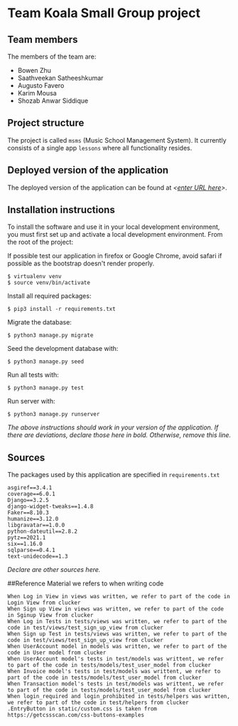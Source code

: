 # Team Koala Small Group project

## Team members
The members of the team are:
- Bowen Zhu
- Saathveekan Satheeshkumar
- Augusto Favero
- Karim Mousa
- Shozab Anwar Siddique

## Project structure
The project is called `msms` (Music School Management System).  It currently consists of a single app `lessons` where all functionality resides.

## Deployed version of the application
The deployed version of the application can be found at *<[enter URL here](URL)>*.

## Installation instructions
To install the software and use it in your local development environment, you must first set up and activate a local development environment.  From the root of the project:

If possible test our application in firefox or Google Chrome, avoid safari if possible as the bootstrap doesn't render properly.

```
$ virtualenv venv
$ source venv/bin/activate
```

Install all required packages:

```
$ pip3 install -r requirements.txt
```

Migrate the database:

```
$ python3 manage.py migrate
```

Seed the development database with:

```
$ python3 manage.py seed
```

Run all tests with:
```
$ python3 manage.py test
```

Run server with:
```
$ python3 manage.py runserver
```

*The above instructions should work in your version of the application.  If there are deviations, declare those here in bold.  Otherwise, remove this line.*

## Sources
The packages used by this application are specified in `requirements.txt`
```
asgiref==3.4.1
coverage==6.0.1
Django==3.2.5
django-widget-tweaks==1.4.8
Faker==8.10.3
humanize==3.12.0
libgravatar==1.0.0
python-dateutil==2.8.2
pytz==2021.1
six==1.16.0
sqlparse==0.4.1
text-unidecode==1.3
```
*Declare are other sources here.*

##Reference
Material we refers to when writing code
```
When Log in View in views was written, we refer to part of the code in Login View from clucker
When Sign up View in views was written, we refer to part of the code in Sginup View from clucker
When Log in Tests in tests/views was written, we refer to part of the code in test/views/test_sign_up_view from clucker
When Sign up Test in tests/views was written, we refer to part of the code in test/views/test_sign_up_view from clucker
When UserAccount model in models was written, we refer to part of the code in User model from clucker
When UserAccount model's tests in test/models was writtent, we refer to part of the code in tests/models/test_user_model from clucker
When Invoice model's tests in test/models was writtent, we refer to part of the code in tests/models/test_user_model from clucker
When Transaction model's tests in test/models was writtent, we refer to part of the code in tests/models/test_user_model from clucker
When login_required and login_prohibited in tests/helpers was written, we refer to part of the code in test/helpers from clucker
.EntryButton in static/custom.css is taken from https://getcssscan.com/css-buttons-examples
```
